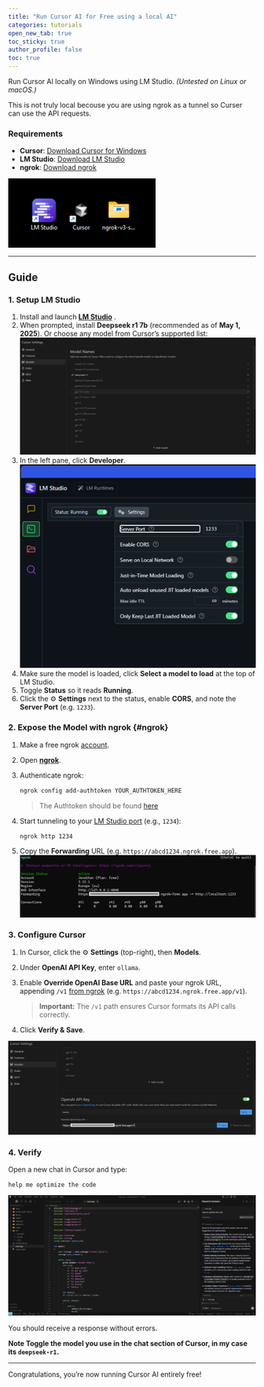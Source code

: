 ```yaml
---
title: "Run Cursor AI for Free using a local AI"
categories: tutorials
open_new_tab: true
toc_sticky: true
author_profile: false
toc: true
---
```


Run Cursor AI locally on Windows using LM Studio. _(Untested on Linux or macOS.)_

This is not truly local becouse you are using ngrok as a tunnel so Curser can use the API requests.

### Requirements

- **Cursor**: [Download Cursor for Windows](https://www.cursor.com/downloads)  
- **LM Studio**: [Download LM Studio](https://lmstudio.ai/)  
- **ngrok**: [Download ngrok](https://ngrok.com/downloads/windows)  

![Installation requirements: Cursor, LM Studio, ngrok](/assets/images/requr.png)

---

## Guide

### 1. Setup LM Studio

1. Install and launch [**LM Studio**](https://lmstudio.ai/)  .  
2. When prompted, install **Deepseek r1 7b** (recommended as of **May 1, 2025**).
Or choose any model from Cursor’s supported list:
   ![LM Studio model list with Deepseek r1 7b selected](/assets/images/aiList.png)  
3. In the left pane, click **Developer**.  
   ![Developer section in LM Studio](/assets/images/developer.png)
4. Make sure the model is loaded, click **Select a model to load** at the top of LM Studio.
5. Toggle **Status** so it reads **Running**.  
6. Click the ⚙️ **Settings** next to the status, enable **CORS**, and note the **Server Port** (e.g. `1233`).

### 2. Expose the Model with ngrok {#ngrok}

1. Make a free ngrok [account](https://dashboard.ngrok.com/signup).
2. Open [**ngrok**](https://ngrok.com/downloads/windows).
3. Authenticate ngrok:

   ```bash
   ngrok config add-authtoken YOUR_AUTHTOKEN_HERE
   ``` 
   > The Authtoken should be found [here](https://dashboard.ngrok.com/get-started/setup/windows)

4. Start tunneling to your [LM Studio port](#1-setup-lm-studio) (e.g., `1234`):

   ```bash
   ngrok http 1234
   ```

5. Copy the **Forwarding** URL (e.g. `https://abcd1234.ngrok.free.app`).  
   ![ngrok forwarding address](/assets/images/ngrok-free-app.png)

### 3. Configure Cursor

1. In Cursor, click the ⚙️ **Settings** (top-right), then **Models**.  
2. Under **OpenAI API Key**, enter `ollama`.  
3. Enable **Override OpenAI Base URL** and paste your ngrok URL, appending `/v1` [from ngrok](#ngrok) (e.g. `https://abcd1234.ngrok.free.app/v1`).  
   > **Important:** The `/v1` path ensures Cursor formats its API calls correctly.

4. Click **Verify & Save**.

![Cursor model settings with custom Base URL](/assets/images/OpenAI-API.png)

### 4. Verify

Open a new chat in Cursor and type:

```text
help me optimize the code
```

![Cursor model settings with custom Base URL](/assets/images/Cursor-Working.png)

You should receive a response without errors.

**Note Toggle the model you use in the chat section of Cursor, in my case its `deepseek-r1`.**

---

Congratulations, you’re now running Cursor AI entirely free!
